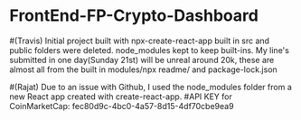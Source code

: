 # FrontEnd-FP-Crypto-Dashboard
#(Travis) Initial project built with npx-create-react-app built in src and public folders were deleted. node_modules kept to keep built-ins. My line's submitted in one day(Sunday 21st) will be unreal around 20k, these are almost all from the built in modules/npx readme/ and package-lock.json

#(Rajat) Due to an issue with Github, I used the node_modules folder from a new React app created with create-react-app. 
#API KEY for CoinMarketCap: fec80d9c-4bc0-4a57-8d15-4df70cbe9ea9